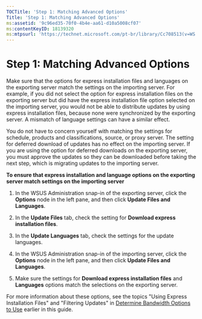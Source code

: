 ```yaml
---
TOCTitle: 'Step 1: Matching Advanced Options'
Title: 'Step 1: Matching Advanced Options'
ms:assetid: '9c96ed35-70f0-4b4e-aa61-d10a5008cf07'
ms:contentKeyID: 18139320
ms:mtpsurl: 'https://technet.microsoft.com/pt-br/library/Cc708513(v=WS.10)'
---
```


Step 1: Matching Advanced Options
=================================

Make sure that the options for express installation files and languages on the exporting server match the settings on the importing server. For example, if you did not select the option for express installation files on the exporting server but did have the express installation file option selected on the importing server, you would not be able to distribute updates by using express installation files, because none were synchronized by the exporting server. A mismatch of language settings can have a similar effect.

You do not have to concern yourself with matching the settings for schedule, products and classifications, source, or proxy server. The setting for deferred download of updates has no effect on the importing server. If you are using the option for deferred downloads on the exporting server, you must approve the updates so they can be downloaded before taking the next step, which is migrating updates to the importing server.

**To ensure that express installation and language options on the exporting server match settings on the importing server**
1.  In the WSUS Administration snap-in of the exporting server, click the **Options** node in the left pane, and then click **Update Files and Languages**.

2.  In the **Update Files** tab, check the setting for **Download express installation files**.

3.  In the **Update Languages** tab, check the settings for the update languages.

4.  In the WSUS Administration snap-in of the importing server, click the **Options** node in the left pane, and then click **Update Files and Languages**.

5.  Make sure the settings for **Download express installation files** and **Languages** options match the selections on the exporting server.

For more information about these options, see the topics "Using Express Installation Files" and "Filtering Updates" in [Determine Bandwidth Options to Use](https://technet.microsoft.com/f47b494b-fbf5-4bf8-a5c9-c31221a3dfdb) earlier in this guide.
